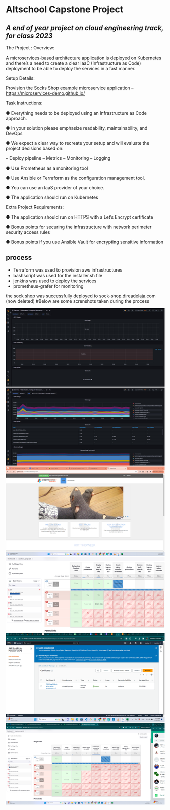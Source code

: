 # Altschool Capstone Project
## _A end of year project on cloud engineering track, for class 2023_

The Project :
Overview:

A microservices-based architecture application is deployed on Kubernetes and there’s a need to create a clear IaaC (Infrastructure as Code) deployment to be able to deploy the services in a fast manner.

Setup Details:

Provision the Socks Shop example microservice application – https://microservices-demo.github.io/

Task Instructions:

●  Everything needs to be deployed using an Infrastructure as Code approach.

●  In your solution please emphasize readability, maintainability, and DevOps 

●  We expect a clear way to recreate your setup and will evaluate the project decisions based on:

– Deploy pipeline
– Metrics
– Monitoring
– Logging

●  Use Prometheus as a monitoring tool

●  Use Ansible or Terraform as the configuration management tool.

●  You can use an IaaS provider of your choice.

●  The application should run on Kubernetes

Extra Project Requirements:

●  The application should run on HTTPS with a Let’s Encrypt certificate

●  Bonus points for securing the infrastructure with network perimeter security access rules

●  Bonus points if you use Ansible Vault for encrypting sensitive information

## process

- Terraform was used to provision aws infrastructures
- bashscript was used for the installer.sh file
- jenkins was used to deploy the services 
- prometheus-grafer for monitoring

the sock shop was successfully deployed to sock-shop.direadelaja.com (now deleted)
#Below are some screnshots taken during the process

![Alt text](https://github.com/Temiclint/capstonemain/blob/master/images/Kubernetes%20%20%20Compute%20Resources%20%20%20Pod%20-%20Dashboards%20-%20Grafana.png "Kubernetes compute resource from grafana")
![Alt text](https://github.com/Temiclint/capstonemain/blob/master/images/Kubernetes%20%20%20Compute%20Resources%20%20%20Node%20%20Pods%20%20-%20Dashboards%20-%20Grafana.png "Kubernetes compute resource pods from grafana")
![Alt text](https://github.com/Temiclint/capstonemain/blob/master/images/Screenshot%202024-03-20%20234746.png "sock-shop on sock-shop.direadelaja.com")
![Alt text](https://github.com/Temiclint/capstonemain/blob/master/images/Screenshot%202024-03-20%20191028.png "resource creation with jenkins")
![Alt text](https://github.com/Temiclint/capstonemain/blob/master/images/Screenshot%202024-03-21%20005130.png "certificate from aws")
![Alt text](https://github.com/Temiclint/capstonemain/blob/master/images/Screenshot%202024-03-21%20005007.png "destroying resources used with jenkins")
